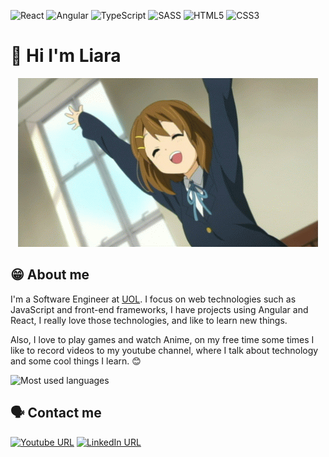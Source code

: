 ![React](https://img.shields.io/badge/react-%2320232a.svg?style=for-the-badge&logo=react&logoColor=%2361DAFB)
![Angular](https://img.shields.io/badge/angular-%23DD0031.svg?style=for-the-badge&logo=angular&logoColor=white)
![TypeScript](https://img.shields.io/badge/typescript-%23007ACC.svg?style=for-the-badge&logo=typescript&logoColor=white)
![SASS](https://img.shields.io/badge/SASS-hotpink.svg?style=for-the-badge&logo=SASS&logoColor=white)
![HTML5](https://img.shields.io/badge/html5-%23E34F26.svg?style=for-the-badge&logo=html5&logoColor=white)
![CSS3](https://img.shields.io/badge/css3-%231572B6.svg?style=for-the-badge&logo=css3&logoColor=white)
# 🤩 Hi I'm Liara

<div align="center">

![GIF welcome](./yui.gif)
</div>

## 😁 About me
I'm a Software Engineer at [UOL](https://sobreuol.noticias.uol.com.br/en/our-history/).
I focus on web technologies such as JavaScript and front-end frameworks, I have projects using Angular and React, I really love those technologies, and like to learn new things.
 
Also, I love to play games and watch Anime, on my free time some times I like to record videos to my youtube channel, where I talk about technology and some cool things I learn. 😊

![Most used languages](https://github-readme-stats.vercel.app/api/top-langs/?username=liara987&theme=blue-green)

## 🗣️ Contact me
[![Youtube URL](https://img.shields.io/badge/YouTube-%23FF0000.svg?style=for-the-badge&logo=YouTube&logoColor=white)](https://www.youtube.com/c/LiaraProgramadora?sub_confirmation=1)
[![LinkedIn URL](https://img.shields.io/badge/linkedin-%230077B5.svg?style=for-the-badge&logo=linkedin&logoColor=white)](https://www.linkedin.com/in/liara-programadora)
